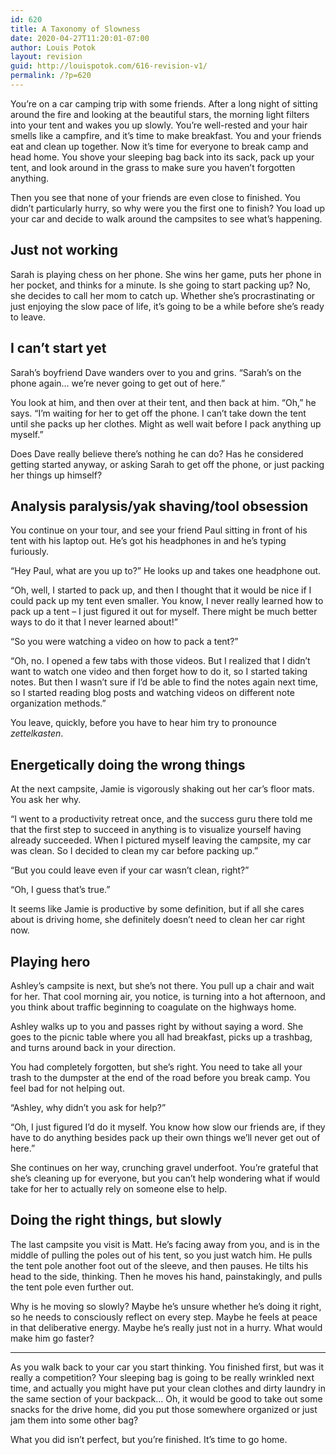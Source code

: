 ```yaml
---
id: 620
title: A Taxonomy of Slowness
date: 2020-04-27T11:20:01-07:00
author: Louis Potok
layout: revision
guid: http://louispotok.com/616-revision-v1/
permalink: /?p=620
---
```

You&#8217;re on a car camping trip with some friends. After a long night of sitting around the fire and looking at the beautiful stars, the morning light filters into your tent and wakes you up slowly. You&#8217;re well-rested and your hair smells like a campfire, and it&#8217;s time to make breakfast. You and your friends eat and clean up together. Now it&#8217;s time for everyone to break camp and head home. You shove your sleeping bag back into its sack, pack up your tent, and look around in the grass to make sure you haven&#8217;t forgotten anything. 

Then you see that none of your friends are even close to finished. You didn&#8217;t particularly hurry, so why were you the first one to finish? You load up your car and decide to walk around the campsites to see what&#8217;s happening.

## Just not working

Sarah is playing chess on her phone. She wins her game, puts her phone in her pocket, and thinks for a minute. Is she going to start packing up? No, she decides to call her mom to catch up. Whether she&#8217;s procrastinating or just enjoying the slow pace of life, it&#8217;s going to be a while before she&#8217;s ready to leave.

## I can&#8217;t start yet

Sarah&#8217;s boyfriend Dave wanders over to you and grins. &#8220;Sarah&#8217;s on the phone again&#8230; we&#8217;re never going to get out of here.&#8221; 

You look at him, and then over at their tent, and then back at him. &#8220;Oh,&#8221; he says. &#8220;I&#8217;m waiting for her to get off the phone. I can&#8217;t take down the tent until she packs up her clothes. Might as well wait before I pack anything up myself.&#8221; 

Does Dave really believe there&#8217;s nothing he can do? Has he considered getting started anyway, or asking Sarah to get off the phone, or just packing her things up himself?

## Analysis paralysis/yak shaving/tool obsession

You continue on your tour, and see your friend Paul sitting in front of his tent with his laptop out. He&#8217;s got his headphones in and he&#8217;s typing furiously. 

&#8220;Hey Paul, what are you up to?&#8221; He looks up and takes one headphone out.

&#8220;Oh, well, I started to pack up, and then I thought that it would be nice if I could pack up my tent even smaller. You know, I never really learned how to pack up a tent &#8211; I just figured it out for myself. There might be much better ways to do it that I never learned about!&#8221;

&#8220;So you were watching a video on how to pack a tent?&#8221;

&#8220;Oh, no. I opened a few tabs with those videos. But I realized that I didn&#8217;t want to watch one video and then forget how to do it, so I started taking notes. But then I wasn&#8217;t sure if I&#8217;d be able to find the notes again next time, so I started reading blog posts and watching videos on different note organization methods.&#8221;

You leave, quickly, before you have to hear him try to pronounce _zettelkasten_.

## Energetically doing the wrong things

At the next campsite, Jamie is vigorously shaking out her car&#8217;s floor mats. You ask her why.

&#8220;I went to a productivity retreat once, and the success guru there told me that the first step to succeed in anything is to visualize yourself having already succeeded. When I pictured myself leaving the campsite, my car was clean. So I decided to clean my car before packing up.&#8221;

&#8220;But you could leave even if your car wasn&#8217;t clean, right?&#8221;

&#8220;Oh, I guess that&#8217;s true.&#8221;

It seems like Jamie is productive by some definition, but if all she cares about is driving home, she definitely doesn&#8217;t need to clean her car right now.

## Playing hero

Ashley&#8217;s campsite is next, but she&#8217;s not there. You pull up a chair and wait for her. That cool morning air, you notice, is turning into a hot afternoon, and you think about traffic beginning to coagulate on the highways home.

Ashley walks up to you and passes right by without saying a word. She goes to the picnic table where you all had breakfast, picks up a trashbag, and turns around back in your direction.

You had completely forgotten, but she&#8217;s right. You need to take all your trash to the dumpster at the end of the road before you break camp. You feel bad for not helping out.

&#8220;Ashley, why didn&#8217;t you ask for help?&#8221;

&#8220;Oh, I just figured I&#8217;d do it myself. You know how slow our friends are, if they have to do anything besides pack up their own things we&#8217;ll never get out of here.&#8221;

She continues on her way, crunching gravel underfoot. You&#8217;re grateful that she&#8217;s cleaning up for everyone, but you can&#8217;t help wondering what if would take for her to actually rely on someone else to help.

## Doing the right things, but slowly

The last campsite you visit is Matt. He&#8217;s facing away from you, and is in the middle of pulling the poles out of his tent, so you just watch him. He pulls the tent pole another foot out of the sleeve, and then pauses. He tilts his head to the side, thinking. Then he moves his hand, painstakingly, and pulls the tent pole even further out.

Why is he moving so slowly? Maybe he&#8217;s unsure whether he&#8217;s doing it right, so he needs to consciously reflect on every step. Maybe he feels at peace in that deliberative energy. Maybe he&#8217;s really just not in a hurry. What would make him go faster?

<hr class="wp-block-separator" />

As you walk back to your car you start thinking. You finished first, but was it really a competition? Your sleeping bag is going to be really wrinkled next time, and actually you might have put your clean clothes and dirty laundry in the same section of your backpack&#8230; Oh, it would be good to take out some snacks for the drive home, did you put those somewhere organized or just jam them into some other bag? 

What you did isn&#8217;t perfect, but you&#8217;re finished. It&#8217;s time to go home.